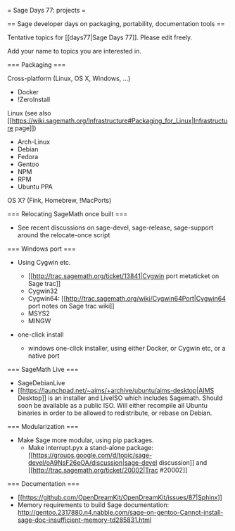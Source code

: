= Sage Days 77: projects =

== Sage developer days on packaging, portability, documentation tools ==

Tentative topics for [[days77|Sage Days 77]]. Please edit freely.

Add your name to topics you are interested in.


=== Packaging ===

Cross-platform (Linux, OS X, Windows, ...)

  * Docker
  * !ZeroInstall

Linux (see also [[https://wiki.sagemath.org/Infrastructure#Packaging_for_Linux|Infrastructure page]])

  * Arch-Linux
  * Debian
  * Fedora
  * Gentoo
  * NPM
  * RPM
  * Ubuntu PPA

OS X? (Fink, Homebrew, !MacPorts)

=== Relocating SageMath once built ===

  * See recent discussions on sage-devel, sage-release, sage-support around the relocate-once script

=== Windows port ===

  * Using Cygwin etc.
    * [[http://trac.sagemath.org/ticket/13841|Cygwin port metaticket on Sage trac]]
    * Cygwin32
    * Cygwin64: [[http://trac.sagemath.org/wiki/Cygwin64Port|Cygwin64 port notes on Sage trac wiki]]
    * MSYS2
    * MINGW

  * one-click install
    * windows one-click installer, using either Docker, or Cygwin etc, or a native port

=== SageMath Live ===

  * SageDebianLive
  * [[https://launchpad.net/~aims/+archive/ubuntu/aims-desktop|AIMS Desktop]] is an installer and LiveISO which includes Sagemath. Should soon be available as a public ISO. Will either recompile all Ubuntu binaries in order to be allowed to redistribute, or rebase on Debian.

=== Modularization ===

  * Make Sage more modular, using pip packages.
    * Make interrupt.pyx a stand-alone package: [[https://groups.google.com/d/topic/sage-devel/oA9NsF26eOA/discussion|sage-devel discussion]] and [[http://trac.sagemath.org/ticket/20002|Trac #20002]]

=== Documentation ===

  * [[https://github.com/OpenDreamKit/OpenDreamKit/issues/87|Sphinx]]
  * Memory requirements to build Sage documentation: http://gentoo.2317880.n4.nabble.com/sage-on-gentoo-Cannot-install-sage-doc-insufficient-memory-td285831.html
